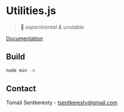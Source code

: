 # Utilities.js

> :small_orange_diamond: *experimental & unstable*

[Documentation](https://github.com/tomassentkeresty/utilitiesjs-docs)

## Build

```bash
node min -m
```

## Contact

Tomáš Sentkeresty - [tsentkeresty@gmail.com](mailto:tsentkeresty@gmail.com)
